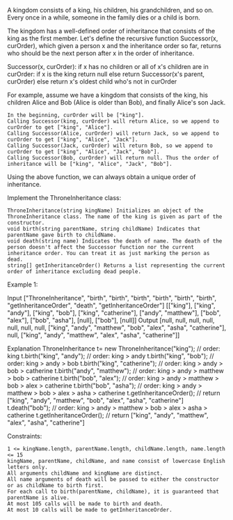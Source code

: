A kingdom consists of a king, his children, his grandchildren, and so on. Every once in a while, someone in the family dies or a child is born.

The kingdom has a well-defined order of inheritance that consists of the king as the first member. Let's define the recursive function Successor(x, curOrder), which given a person x and the inheritance order so far, returns who should be the next person after x in the order of inheritance.

Successor(x, curOrder):
    if x has no children or all of x's children are in curOrder:
        if x is the king return null
        else return Successor(x's parent, curOrder)
    else return x's oldest child who's not in curOrder

For example, assume we have a kingdom that consists of the king, his children Alice and Bob (Alice is older than Bob), and finally Alice's son Jack.

    In the beginning, curOrder will be ["king"].
    Calling Successor(king, curOrder) will return Alice, so we append to curOrder to get ["king", "Alice"].
    Calling Successor(Alice, curOrder) will return Jack, so we append to curOrder to get ["king", "Alice", "Jack"].
    Calling Successor(Jack, curOrder) will return Bob, so we append to curOrder to get ["king", "Alice", "Jack", "Bob"].
    Calling Successor(Bob, curOrder) will return null. Thus the order of inheritance will be ["king", "Alice", "Jack", "Bob"].

Using the above function, we can always obtain a unique order of inheritance.

Implement the ThroneInheritance class:

    ThroneInheritance(string kingName) Initializes an object of the ThroneInheritance class. The name of the king is given as part of the constructor.
    void birth(string parentName, string childName) Indicates that parentName gave birth to childName.
    void death(string name) Indicates the death of name. The death of the person doesn't affect the Successor function nor the current inheritance order. You can treat it as just marking the person as dead.
    string[] getInheritanceOrder() Returns a list representing the current order of inheritance excluding dead people.

 

Example 1:

Input
["ThroneInheritance", "birth", "birth", "birth", "birth", "birth", "birth", "getInheritanceOrder", "death", "getInheritanceOrder"]
[["king"], ["king", "andy"], ["king", "bob"], ["king", "catherine"], ["andy", "matthew"], ["bob", "alex"], ["bob", "asha"], [null], ["bob"], [null]]
Output
[null, null, null, null, null, null, null, ["king", "andy", "matthew", "bob", "alex", "asha", "catherine"], null, ["king", "andy", "matthew", "alex", "asha", "catherine"]]

Explanation
ThroneInheritance t= new ThroneInheritance("king"); // order: king
t.birth("king", "andy"); // order: king > andy
t.birth("king", "bob"); // order: king > andy > bob
t.birth("king", "catherine"); // order: king > andy > bob > catherine
t.birth("andy", "matthew"); // order: king > andy > matthew > bob > catherine
t.birth("bob", "alex"); // order: king > andy > matthew > bob > alex > catherine
t.birth("bob", "asha"); // order: king > andy > matthew > bob > alex > asha > catherine
t.getInheritanceOrder(); // return ["king", "andy", "matthew", "bob", "alex", "asha", "catherine"]
t.death("bob"); // order: king > andy > matthew > bob > alex > asha > catherine
t.getInheritanceOrder(); // return ["king", "andy", "matthew", "alex", "asha", "catherine"]

 

Constraints:

    1 <= kingName.length, parentName.length, childName.length, name.length <= 15
    kingName, parentName, childName, and name consist of lowercase English letters only.
    All arguments childName and kingName are distinct.
    All name arguments of death will be passed to either the constructor or as childName to birth first.
    For each call to birth(parentName, childName), it is guaranteed that parentName is alive.
    At most 105 calls will be made to birth and death.
    At most 10 calls will be made to getInheritanceOrder.

